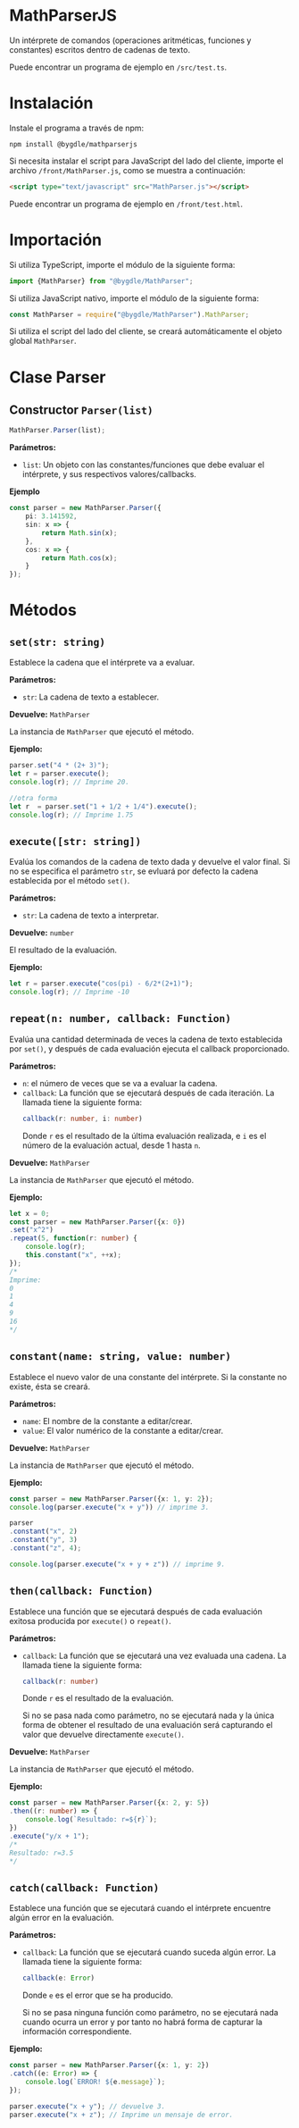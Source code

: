 # MathParserJS
Un intérprete de comandos (operaciones aritméticas, funciones y constantes) 
escritos dentro de cadenas de texto.

Puede encontrar un programa de ejemplo en `/src/test.ts`.

# Instalación
Instale el programa a través de npm:
```
npm install @bygdle/mathparserjs
```

Si necesita instalar el script para JavaScript del lado del cliente, 
importe el archivo `/front/MathParser.js`, como se muestra a continuación:
```html
<script type="text/javascript" src="MathParser.js"></script>
```
Puede encontrar un programa de ejemplo en `/front/test.html`.

# Importación
Si utiliza TypeScript, importe el módulo de la siguiente forma:
```ts
import {MathParser} from "@bygdle/MathParser";
```
Si utiliza JavaScript nativo, importe el módulo de la siguiente forma:
```js
const MathParser = require("@bygdle/MathParser").MathParser;
```
Si utiliza el script del lado del cliente, se creará automáticamente 
el objeto global `MathParser`.

# Clase Parser
## Constructor `Parser(list)`
```ts
MathParser.Parser(list);
```

**Parámetros:**
- `list`: Un objeto con las constantes/funciones que debe evaluar el 
intérprete, y sus respectivos valores/callbacks.

**Ejemplo**
```ts
const parser = new MathParser.Parser({
    pi: 3.141592,
    sin: x => {
        return Math.sin(x);
    },
    cos: x => {
        return Math.cos(x);
    }
});
```

# Métodos
## `set(str: string)`
Establece la cadena que el intérprete va a evaluar.

**Parámetros:**
- `str`: La cadena de texto a establecer.

**Devuelve:** `MathParser` 

La instancia de `MathParser` que ejecutó el método.

**Ejemplo:**
```ts
parser.set("4 * (2+ 3)");
let r = parser.execute(); 
console.log(r); // Imprime 20.

//otra forma
let r  = parser.set("1 + 1/2 + 1/4").execute();
console.log(r); // Imprime 1.75
```

## `execute([str: string])`
Evalúa los comandos de la cadena de texto dada y devuelve el valor final.
Si no se especifica el parámetro `str`, se evluará por defecto la cadena
establecida por el método `set()`.

**Parámetros:**
- `str`: La cadena de texto a interpretar.

**Devuelve:** `number` 

El resultado de la evaluación.

**Ejemplo:**
```ts
let r = parser.execute("cos(pi) - 6/2*(2+1)");
console.log(r); // Imprime -10
```

## `repeat(n: number, callback: Function)`
Evalúa una cantidad determinada de veces la cadena de texto 
establecida por `set()`, y después de cada evaluación ejecuta 
el callback proporcionado.

**Parámetros:**
- `n`: el número de veces que se va a evaluar la cadena.
- `callback`: La función que se ejecutará después de cada iteración. 
La llamada tiene la siguiente forma:
    ```ts
    callback(r: number, i: number)
    ```
    Donde `r` es el resultado de la última evaluación realizada, 
    e `i` es el número de la evaluación actual, desde 1 hasta `n`.

**Devuelve:** `MathParser`

La instancia de `MathParser` que ejecutó el método.

**Ejemplo:**
```ts
let x = 0;
const parser = new MathParser.Parser({x: 0})
.set("x^2")
.repeat(5, function(r: number) {
    console.log(r);
    this.constant("x", ++x);
});
/*
Imprime:
0
1
4
9
16
*/
```

## `constant(name: string, value: number)`
Establece el nuevo valor de una constante del intérprete. 
Si la constante no existe, ésta se creará.

**Parámetros:**
- `name`: El nombre de la constante a editar/crear.
- `value`: El valor numérico de la constante a editar/crear.

**Devuelve:** `MathParser`

La instancia de `MathParser` que ejecutó el método.

**Ejemplo:**
```ts
const parser = new MathParser.Parser({x: 1, y: 2});
console.log(parser.execute("x + y")) // imprime 3.

parser
.constant("x", 2)
.constant("y", 3)
.constant("z", 4);

console.log(parser.execute("x + y + z")) // imprime 9.
```

## `then(callback: Function)`
Establece una función que se ejecutará después de cada evaluación 
exitosa producida por `execute()` o `repeat()`.

**Parámetros:**
- `callback`: La función que se ejecutará una vez evaluada una cadena. 
La llamada tiene la siguiente forma:
    ```ts
    callback(r: number)
    ```
    Donde `r` es el resultado de la evaluación.

    Si no se pasa nada como parámetro, no se ejecutará nada y 
    la única forma de obtener el resultado de una evaluación 
    será capturando el valor que devuelve directamente `execute()`.

**Devuelve:** `MathParser`

La instancia de `MathParser` que ejecutó el método.

**Ejemplo:**
```ts
const parser = new MathParser.Parser({x: 2, y: 5})
.then((r: number) => {
    console.log(`Resultado: r=${r}`);
})
.execute("y/x + 1");
/*
Resultado: r=3.5
*/
```

## `catch(callback: Function)`
Establece una función que se ejecutará cuando el intérprete 
encuentre algún error en la evaluación.

**Parámetros:**
- `callback`: La función que se ejecutará cuando suceda algún 
error. La llamada tiene la siguiente forma:
    ```ts
    callback(e: Error)
    ```
    Donde `e` es el error que se ha producido.

    Si no se pasa ninguna función como parámetro, no se ejecutará 
    nada cuando ocurra un error y por tanto no habrá forma de 
    capturar la información correspondiente.

**Ejemplo:**
```ts
const parser = new MathParser.Parser({x: 1, y: 2})
.catch((e: Error) => {
    console.log(`ERROR! ${e.message}`);
});

parser.execute("x + y"); // devuelve 3.
parser.execute("x + z"); // Imprime un mensaje de error.
```